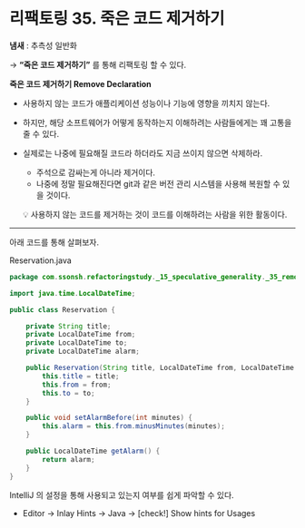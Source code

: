 # 리팩토링 35. 죽은 코드 제거하기

**냄새** : 추측성 일반화

→ **“죽은 코드 제거하기”** 를 통해 리팩토링 할 수 있다.

**죽은 코드 제거하기 Remove Declaration**

- 사용하지 않는 코드가 애플리케이션 성능이나 기능에 영향을 끼치지 않는다.
- 하지만, 해당 소프트웨어가 어떻게 동작하는지 이해하려는 사람들에게는 꽤 고통을 줄 수 있다.
- 실제로는 나중에 필요해질 코드라 하더라도 지금 쓰이지 않으면 삭제하라.
    - 주석으로 감싸는게 아니라 제거이다.
    - 나중에 정말 필요해진다면 git과 같은 버전 관리 시스템을 사용해 복원할 수 있을 것이다.


    💡 사용하지 않는 코드를 제거하는 것이 코드를 이해하려는 사람을 위한 활동이다.

---

아래 코드를 통해 살펴보자.

Reservation.java

```java
package com.ssonsh.refactoringstudy._15_speculative_generality._35_remove_dead_code;

import java.time.LocalDateTime;

public class Reservation {

    private String title;
    private LocalDateTime from;
    private LocalDateTime to;
    private LocalDateTime alarm;

    public Reservation(String title, LocalDateTime from, LocalDateTime to) {
        this.title = title;
        this.from = from;
        this.to = to;
    }

    public void setAlarmBefore(int minutes) {
        this.alarm = this.from.minusMinutes(minutes);
    }

    public LocalDateTime getAlarm() {
        return alarm;
    }
}
```

IntelliJ 의 설정을 통해 사용되고 있는지 여부를 쉽게 파악할 수 있다.
- Editor -> Inlay Hints  -> Java -> [check!] Show hints for Usages

